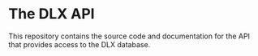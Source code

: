 # The DLX API
This repository contains the source code and documentation for the API that provides access to the DLX database.
